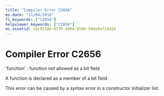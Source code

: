 ```yaml
---
title: "Compiler Error C2656"
ms.date: "11/04/2016"
f1_keywords: ["C2656"]
helpviewer_keywords: ["C2656"]
ms.assetid: 1ec91186-0735-4904-859b-59da9af2d426
---
```

# Compiler Error C2656

'function' : function not allowed as a bit field

A function is declared as a member of a bit field.

This error can be caused by a syntax error in a constructor initializer list.